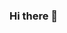 ### Hi there 👋

<!--
**Alankruthisaieni/Alankruthisaieni** is a ✨ _special_ ✨ repository because its `README.md` (this file) appears on your GitHub profile.

Here are some ideas to get you started:

- 🔭 I’m currently working on Web Development
- 🌱 I’m currently learning DSA
- 👯 I’m looking to collaborate on Web Development Projects
- 📫 How to reach me: Contact me directly on [alankruthisaieni@gmail.com](alankruthisaieni@gmail.com)

